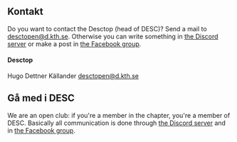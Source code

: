 ## Kontakt

Do you want to contact the Desctop (head of DESC)? Send a mail to [desctopen@d.kth.se](mailto:desctopen@d.kth.se). Otherwise you can write something in [the Discord server](https://discord.gg/xwjCxXkmFM) or make a post in [the Facebook group](https://www.facebook.com/groups/447431545372957/).

#### Desctop

Hugo Dettner Källander
[desctopen@d.kth.se](mailto:desctopen@datasektionen.se)

## Gå med i DESC

We are an open club: if you're a member in the chapter, you're a member of DESC. Basically all communication is done through [the Discord server](https://discord.gg/xJaATpd) and in [the Facebook group](https://www.facebook.com/groups/447431545372957/).
